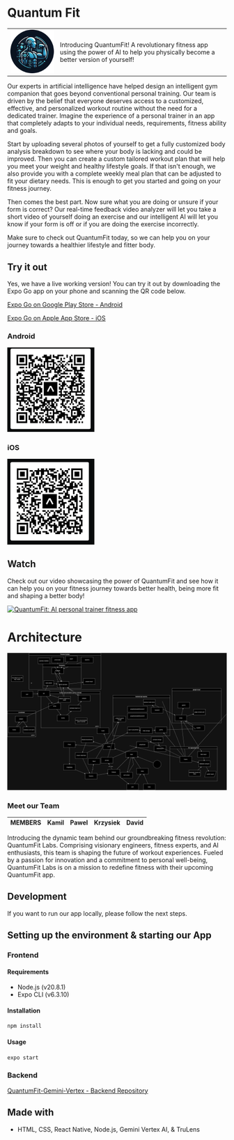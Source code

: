 # Quantum Fit

| | |
| - |- |
| ![Screenshot of our QuantumFit App](/src/assets/logoEntry.png "Screenshot of our QuantumFit App") | Introducing QuantumFit! A revolutionary fitness app using the power of AI to help you physically become a better version of yourself! |

Our experts in artificial intelligence have helped design an intelligent gym companion that goes beyond conventional personal training. Our team is driven by the belief that everyone deserves access to a customized, effective, and personalized workout routine without the need for a dedicated trainer. Imagine the experience of a personal trainer in an app that completely adapts to your individual needs, requirements, fitness ability and goals.

Start by uploading several photos of yourself to get a fully customized body analysis breakdown to see where your body is lacking and could be improved. Then you can create a custom tailored workout plan that will help you meet your weight and healthy lifestyle goals. If that isn't enough, we also provide you with a complete weekly meal plan that can be adjusted to fit your dietary needs. This is enough to get you started and going on your fitness journey.

Then comes the best part. Now sure what you are doing or unsure if your form is correct? Our real-time feedback video analyzer will let you take a short video of yourself doing an exercise and our intelligent AI will let you know if your form is off or if you are doing the exercise incorrectly.

Make sure to check out QuantumFit today, so we can help you on your journey towards a healthier lifestyle and fitter body.

## Try it out

Yes, we have a live working version! You can try it out by downloading the Expo Go app on your phone and scanning the QR code below.

[Expo Go on Google Play Store - Android](https://play.google.com/store/apps/details?id=host.exp.exponent&hl=en)

[Expo Go on Apple App Store - iOS](https://apps.apple.com/us/app/expo-go/id982107779)

### Android

<img src="./android_qrcode.png" width="200" />

### iOS

<img src="./ios_qrcode.png" width="200" />

## Watch

Check out our video showcasing the power of QuantumFit and see how it can help you on your fitness journey towards better health, being more fit and shaping a better body!

[![QuantumFit: AI personal trainer fitness app](https://link-to-website.com/image)](https://youtube-link-to-replace "QuantumFit: AI personal trainer fitness app")

# Architecture

<img src="./quantum_fit_architecture.jpg" />

### Meet our Team

| MEMBERS | Kamil | Pawel | Krzysiek | David |
| ------- | ----- | ----- | -------- | ----- |

Introducing the dynamic team behind our groundbreaking fitness revolution: QuantumFit Labs. Comprising visionary engineers, fitness experts, and AI enthusiasts, this team is shaping the future of workout experiences. Fueled by a passion for innovation and a commitment to personal well-being, QuantumFit Labs is on a mission to redefine fitness with their upcoming QuantumFit app.

## Development

If you want to run our app locally, please follow the next steps.

## Setting up the environment & starting our App

### Frontend

#### Requirements

- Node.js (v20.8.1)
- Expo CLI (v6.3.10)

#### Installation

```bash
npm install
```

#### Usage

```bash
expo start
```

### Backend

[QuantumFit-Gemini-Vertex - Backend Repository](https://github.com/KowalewskiPawel/QuantumFit-Gemini-Vertex)

## Made with

- HTML, CSS, React Native, Node.js, Gemini Vertex AI, & TruLens

